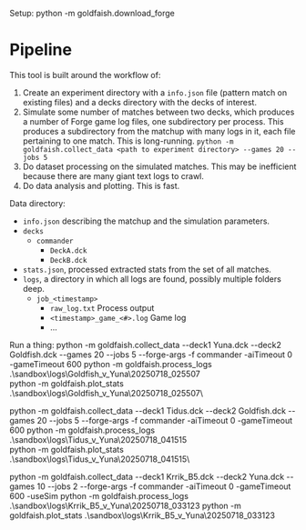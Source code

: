 Setup:
python -m goldfaish.download_forge

# Pipeline

This tool is built around the workflow of:

1) Create an experiment directory with a `info.json` file (pattern match on existing files) and a decks directory with the decks of interest.
2) Simulate some number of matches between two decks, which produces a number of Forge game log files, one subdirectory per process. This produces a subdirectory from the matchup with many logs in it, each file pertaining to one match. This is long-running.
    ```python -m goldfaish.collect_data <path to experiment directory> --games 20 --jobs 5```
2) Do dataset processing on the simulated matches. This may be inefficient because there are many giant text logs to crawl.
3) Do data analysis and plotting. This is fast.

Data directory:
  - `info.json` describing the matchup and the simulation parameters.
  - `decks`
    - `commander`
      - `DeckA.dck`
      - `DeckB.dck`
  - `stats.json`, processed extracted stats from the set of all matches.
  - `logs`, a directory in which all logs are found, possibly multiple folders deep.
    - `job_<timestamp>`
      - `raw_log.txt` Process output
      - `<timestamp>_game_<#>.log` Game log
      - ...

      
 

Run a thing:
python -m goldfaish.collect_data --deck1 Yuna.dck --deck2 Goldfish.dck --games 20 --jobs 5  --forge-args -f commander  -aiTimeout 0 -gameTimeout 600
python -m goldfaish.process_logs .\sandbox\logs\Goldfish_v_Yuna\20250718_025507\
python -m goldfaish.plot_stats .\sandbox\logs\Goldfish_v_Yuna\20250718_025507\

python -m goldfaish.collect_data --deck1 Tidus.dck --deck2 Goldfish.dck --games 20 --jobs 5  --forge-args -f commander  -aiTimeout 0 -gameTimeout 600
python -m goldfaish.process_logs .\sandbox\logs\Tidus_v_Yuna\20250718_041515\
python -m goldfaish.plot_stats .\sandbox\logs\Tidus_v_Yuna\20250718_041515\

python -m goldfaish.collect_data --deck1 Krrik_B5.dck --deck2 Yuna.dck --games 10 --jobs 2  --forge-args -f commander -aiTimeout 0 -gameTimeout 600 -useSim
python -m goldfaish.process_logs .\sandbox\logs\Krrik_B5_v_Yuna\20250718_033123
python -m goldfaish.plot_stats .\sandbox\logs\Krrik_B5_v_Yuna\20250718_033123